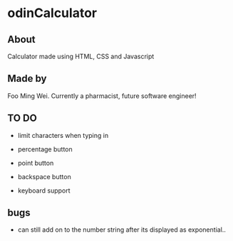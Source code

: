# odinCalculator

## About
Calculator made using HTML, CSS and Javascript

## Made by 
Foo Ming Wei. Currently a pharmacist, future software engineer!

## TO DO
- limit characters when typing in
- percentage button
- point button

- backspace button

- keyboard support


## bugs
- can still add on to the number string after its displayed as exponential..